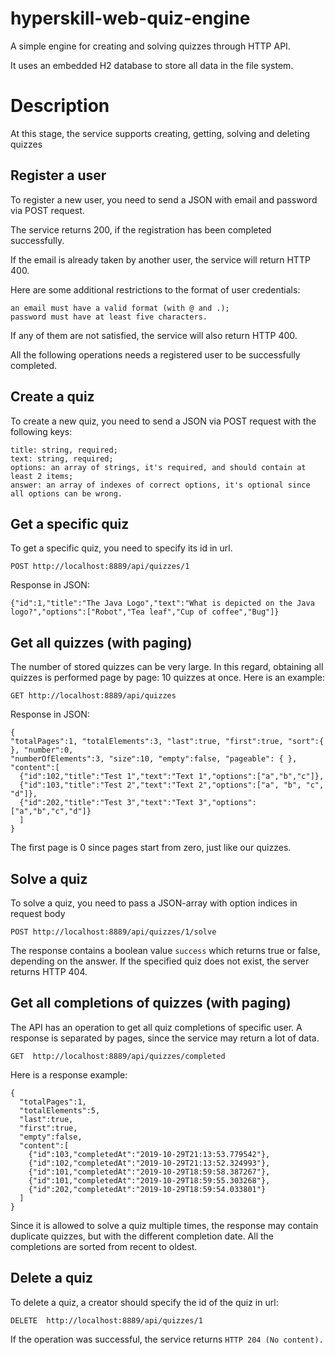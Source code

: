 # hyperskill-web-quiz-engine
A simple engine for creating and solving quizzes through HTTP API.

It uses an embedded H2 database to store all data in the file system.

# Description
At this stage, the service supports creating, getting, solving and deleting quizzes

## Register a user
To register a new user, you need to send a JSON with email and password via POST request.

The service returns 200, if the registration has been completed successfully.

If the email is already taken by another user, the service will return HTTP 400.

Here are some additional restrictions to the format of user credentials:

    an email must have a valid format (with @ and .);
    password must have at least five characters.

If any of them are not satisfied, the service will also return HTTP 400.

All the following operations needs a registered user to be successfully completed.

## Create a quiz
To create a new quiz, you need to send a JSON via POST request with the following keys:

    title: string, required;
    text: string, required;
    options: an array of strings, it's required, and should contain at least 2 items;
    answer: an array of indexes of correct options, it's optional since all options can be wrong.

## Get a specific quiz
To get a specific quiz, you need to specify its id in url.
```
POST http://localhost:8889/api/quizzes/1
```
Response in JSON:
```
{"id":1,"title":"The Java Logo","text":"What is depicted on the Java logo?","options":["Robot","Tea leaf","Cup of coffee","Bug"]}
```

## Get all quizzes (with paging)
The number of stored quizzes can be very large. In this regard, obtaining all quizzes is performed page by page: 10 quizzes at once. Here is an example:
```
GET http://localhost:8889/api/quizzes
```
Response in JSON:
```
{
"totalPages":1, "totalElements":3, "last":true, "first":true, "sort":{ }, "number":0, 
"numberOfElements":3, "size":10, "empty":false, "pageable": { },
"content":[
  {"id":102,"title":"Test 1","text":"Text 1","options":["a","b","c"]},
  {"id":103,"title":"Test 2","text":"Text 2","options":["a", "b", "c", "d"]},
  {"id":202,"title":"Test 3","text":"Text 3","options":["a","b","c","d"]}
  ]
}
```
The first page is 0 since pages start from zero, just like our quizzes.

## Solve a quiz
To solve a quiz, you need to pass a JSON-array with option indices in request body
```
POST http://localhost:8889/api/quizzes/1/solve
```
The response contains a boolean value ```success``` which returns true or false, depending on the answer.
If the specified quiz does not exist, the server returns HTTP 404.

## Get all completions of quizzes (with paging)
The API has an operation to get all quiz completions of specific user. A response is separated by pages, since the service may return a lot of data.
```
GET  http://localhost:8889/api/quizzes/completed
```
Here is a response example:
```
{
  "totalPages":1,
  "totalElements":5,
  "last":true,
  "first":true,
  "empty":false,
  "content":[
    {"id":103,"completedAt":"2019-10-29T21:13:53.779542"},
    {"id":102,"completedAt":"2019-10-29T21:13:52.324993"},
    {"id":101,"completedAt":"2019-10-29T18:59:58.387267"},
    {"id":101,"completedAt":"2019-10-29T18:59:55.303268"},
    {"id":202,"completedAt":"2019-10-29T18:59:54.033801"}
  ]
}
```
Since it is allowed to solve a quiz multiple times, the response may contain duplicate quizzes, but with the different completion date. All the completions are sorted from recent to oldest.

## Delete a quiz
To delete a quiz, a creator should specify the id of the quiz in url:
```
DELETE  http://localhost:8889/api/quizzes/1
```
If the operation was successful, the service returns ```HTTP 204 (No content).```


